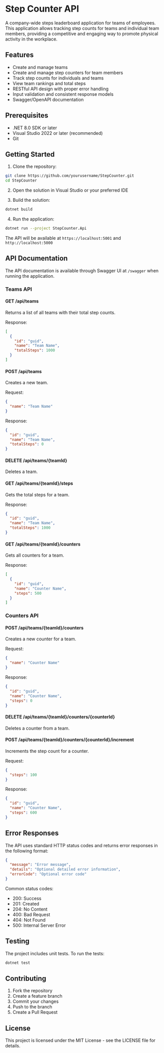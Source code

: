 # Step Counter API

A company-wide steps leaderboard application for teams of employees. This application allows tracking step counts for teams and individual team members, providing a competitive and engaging way to promote physical activity in the workplace.

## Features

- Create and manage teams
- Create and manage step counters for team members
- Track step counts for individuals and teams
- View team rankings and total steps
- RESTful API design with proper error handling
- Input validation and consistent response models
- Swagger/OpenAPI documentation

## Prerequisites

- .NET 8.0 SDK or later
- Visual Studio 2022 or later (recommended)
- Git

## Getting Started

1. Clone the repository:
```bash
git clone https://github.com/yourusername/StepCounter.git
cd StepCounter
```

2. Open the solution in Visual Studio or your preferred IDE

3. Build the solution:
```bash
dotnet build
```

4. Run the application:
```bash
dotnet run --project StepCounter.Api
```

The API will be available at `https://localhost:5001` and `http://localhost:5000`

## API Documentation

The API documentation is available through Swagger UI at `/swagger` when running the application.

### Teams API

#### GET /api/teams
Returns a list of all teams with their total step counts.

Response:
```json
[
  {
    "id": "guid",
    "name": "Team Name",
    "totalSteps": 1000
  }
]
```

#### POST /api/teams
Creates a new team.

Request:
```json
{
  "name": "Team Name"
}
```

Response:
```json
{
  "id": "guid",
  "name": "Team Name",
  "totalSteps": 0
}
```

#### DELETE /api/teams/{teamId}
Deletes a team.

#### GET /api/teams/{teamId}/steps
Gets the total steps for a team.

Response:
```json
{
  "id": "guid",
  "name": "Team Name",
  "totalSteps": 1000
}
```

#### GET /api/teams/{teamId}/counters
Gets all counters for a team.

Response:
```json
[
  {
    "id": "guid",
    "name": "Counter Name",
    "steps": 500
  }
]
```

### Counters API

#### POST /api/teams/{teamId}/counters
Creates a new counter for a team.

Request:
```json
{
  "name": "Counter Name"
}
```

Response:
```json
{
  "id": "guid",
  "name": "Counter Name",
  "steps": 0
}
```

#### DELETE /api/teams/{teamId}/counters/{counterId}
Deletes a counter from a team.

#### POST /api/teams/{teamId}/counters/{counterId}/increment
Increments the step count for a counter.

Request:
```json
{
  "steps": 100
}
```

Response:
```json
{
  "id": "guid",
  "name": "Counter Name",
  "steps": 600
}
```

## Error Responses

The API uses standard HTTP status codes and returns error responses in the following format:

```json
{
  "message": "Error message",
  "details": "Optional detailed error information",
  "errorCode": "Optional error code"
}
```

Common status codes:
- 200: Success
- 201: Created
- 204: No Content
- 400: Bad Request
- 404: Not Found
- 500: Internal Server Error

## Testing

The project includes unit tests. To run the tests:

```bash
dotnet test
```

## Contributing

1. Fork the repository
2. Create a feature branch
3. Commit your changes
4. Push to the branch
5. Create a Pull Request

## License

This project is licensed under the MIT License - see the LICENSE file for details. 
